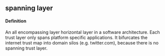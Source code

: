 ## spanning layer

<h4>Definition</h4><p>An all encompassing layer horizontal layer in a software architecture. Each trust layer only spans platform specific applications. It bifurcates the internet trust map into domain silos (e.g. twitter.com), because there is no spanning trust layer.</p><p><img src="https://github.com/WebOfTrust/keri/blob/main/images/spanning_layer.png" alt=""></p>

